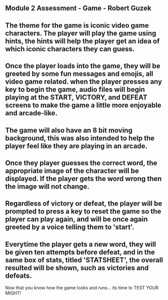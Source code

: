 Module 2 Assessment - Game - Robert Guzek
------------------------------------------------------------
The theme for the game is iconic video game characters.
The player will play the game using hints, the hints will
help the player get an idea of which iconic characters
they can guess.
------------------------------------------------------------
Once the player loads into the game, they will be greeted by
some fun messages and emojis, all video game related. when the
player presses any key to begin the game, audio files will begin playing at the START, VICTORY, and DEFEAT screens to make the game a little more enjoyable and arcade-like.
------------------------------------------------------------
The game will also have an 8 bit moving background, this was also intended to help the player feel like they are playing in an arcade.
------------------------------------------------------------
Once they player guesses the correct word, the appropriate image of the character will be displayed. If the player gets the word wrong then the image will not change.
------------------------------------------------------------
Regardless of victory or defeat, the player will be prompted to press a key to reset the game so the player can play again, and will be once again greeted by a voice telling them to 'start'.
------------------------------------------------------------
Everytime the player gets a new word, they will be given ten attempts before defeat, and in the same box of stats, titled 'STATSHEET', the overall resulted will be shown, such as victories and defeats.
------------------------------------------------------------
Now that you know how the game looks and runs... its time to TEST YOUR MIGHT!